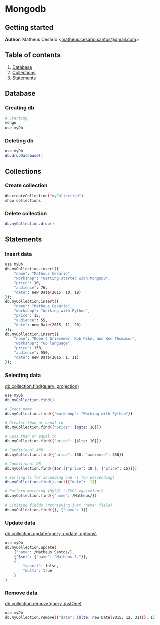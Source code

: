 # Mongodb
## Getting started
**Author**: Matheus Cesário <[matheus.cesario.santos@gmail.com](mailto:matheus.cesario.santos@gmail.com)>

## Table of contents
1. [Database](#database)
2. [Collections](#collections)
3. [Statements](#statements)

## Database

### Creating db
```sh
# Starting
mongo
use myDb
```

### Deleting db
```sh
use myDb
db.dropDatabase()
```


## Collections

### Create collection
```sh
db.createCollection("myCollection")
show collections
```

### Delete collection
```sh
db.myCollection.drop()
```


## Statements

### Insert data
```sh
use myDb
db.myCollection.insert({
    "name": "Matheus Cesário",
    "workshop": "Getting started with MongoDB",
    "price": 10,
    "audience": 76,
    "date": new Date(2015, 10, 19)
});
db.myCollection.insert({
    "name": "Matheus Cesário",
    "workshop": "Working with Python",
    "price": 15,
    "audience": 55,
    "date": new Date(2015, 11, 20)
});
db.myCollection.insert({
    "name": "Robert Griesemer, Rob Pike, and Ken Thompson",
    "workshop": "Go language",
    "price": 150,
    "audience": 550,
    "date": new Date(2016, 1, 11)
});
```

### Selecting data 
[db.collection.find(query, projection)](https://docs.mongodb.org/manual/reference/method/db.collection.find)
```sh
use myDb
db.myCollection.find()

# Exact name
db.myCollection.find({"workshop": "Working with Python"})

# Greater than or equal to
db.myCollection.find({"price": {$gte: 10}})

# Less than or equal to
db.myCollection.find({"price": {$lte: 10}})

# Conditional AND
db.myCollection.find({"price": 150, "audience": 550})

# Conditional OR
db.myCollection.find({$or:[{"price": 10 }, {"price": 15}]})

# Sorting (1 for ascending and -1 for descending)
db.myCollection.find().sort({"date": -1})

# Pattern matching (MySQL 'LIKE' equivalent)
db.myCollection.find({"name": /Matheus/})

# Limiting fields (retrieving just 'name' field)
db.myCollection.find({}, {"name": 1})

```

### Update data
[db.collection.update(query, update, options)](https://docs.mongodb.org/manual/reference/method/db.collection.update/)
```sh
use myDb
db.myCollection.update(
    {"name": /Matheus Santos/},
    {"$set": {"name": "Matheus S."}},
    {
        "upsert": false,
        "multi": true
    }
)
```

### Remove data
[db.collection.remove(query, justOne)](https://docs.mongodb.org/manual/reference/method/db.collection.remove/)
```sh
use myDb
db.myCollection.remove({"date": {$lte: new Date(2015, 12, 31)}}, 1)
```



